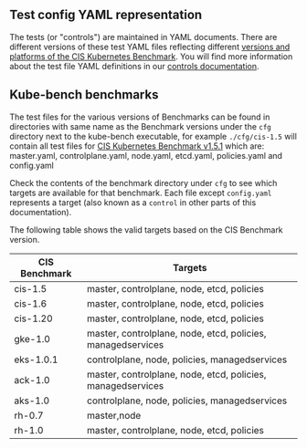 ## Test config YAML representation

The tests (or "controls") are maintained in YAML documents. There are different versions of these test YAML files reflecting different [versions and platforms of the CIS Kubernetes Benchmark](./platforms.md). You will find more information about the test file YAML definitions in our [controls documentation](./controls.md).

## Kube-bench benchmarks

The test files for the various versions of Benchmarks can be found in directories
with same name as the Benchmark versions under the `cfg` directory next to the kube-bench executable, 
for example `./cfg/cis-1.5` will contain all test files for [CIS Kubernetes Benchmark v1.5.1](https://workbench.cisecurity.org/benchmarks/4892) which are:
master.yaml, controlplane.yaml, node.yaml, etcd.yaml, policies.yaml and config.yaml 

Check the contents of the benchmark directory under `cfg` to see which targets are available for that benchmark. Each file except `config.yaml` represents a target (also known as a `control` in other parts of this documentation). 

The following table shows the valid targets based on the CIS Benchmark version.

| CIS Benchmark | Targets |
|---|---|
| cis-1.5| master, controlplane, node, etcd, policies |
| cis-1.6| master, controlplane, node, etcd, policies |
|cis-1.20| master, controlplane, node, etcd, policies |
| gke-1.0| master, controlplane, node, etcd, policies, managedservices |
| eks-1.0.1| controlplane, node, policies, managedservices |
| ack-1.0| master, controlplane, node, etcd, policies, managedservices |
| aks-1.0| controlplane, node, policies, managedservices |
| rh-0.7| master,node|
| rh-1.0| master, controlplane, node, etcd, policies |


